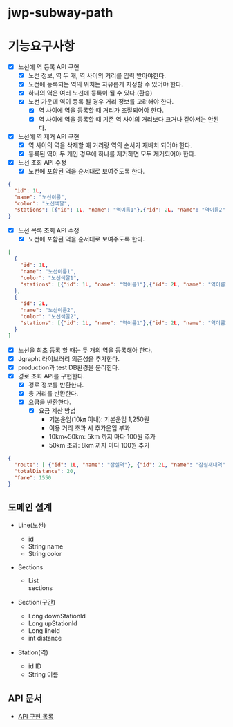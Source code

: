 # jwp-subway-path

# 기능요구사항

- [x] 노선에 역 등록 API 구현
  - [x] 노선 정보, 역 두 개, 역 사이의 거리를 입력 받아야한다.
  - [x] 노선에 등록되는 역의 위치는 자유롭게 지정할 수 있어야 한다.
  - [x] 하나의 역은 여러 노선에 등록이 될 수 있다.(환승)
  - [x] 노선 가운데 역이 등록 될 경우 거리 정보를 고려해야 한다.
    - [x] 역 사이에 역을 등록할 때 거리가 조절되어야 한다.
    - [x] 역 사이에 역을 등록할 때 기존 역 사이의 거리보다 크거나 같아서는 안된다.
- [x] 노선에 역 제거 API 구현
  - [x] 역 사이의 역을 삭제할 때 거리랑 역의 순서가 재배치 되어야 한다.
  - [x] 등록된 역이 두 개인 경우에 하나를 제거하면 모두 제거되어야 한다.
- [x] 노선 조회 API 수정
    - [x] 노선에 포함된 역을 순서대로 보여주도록 한다.
```json
{
  "id": 1L,
  "name": "노선이름",
  "color": "노선색깔",
  "stations": [{"id": 1L, "name": "역이름1"},{"id": 2L, "name": "역이름2"}]
}
```
- [x] 노선 목록 조회 API 수정
    - [x] 노선에 포함된 역을 순서대로 보여주도록 한다.
```json
[
  {
    "id": 1L,
    "name": "노선이름1",
    "color": "노선색깔1",
    "stations": [{"id": 1L, "name": "역이름1"},{"id": 2L, "name": "역이름2"}]
  },
  {
    "id": 2L,
    "name": "노선이름2",
    "color": "노선색깔2",
    "stations": [{"id": 1L, "name": "역이름1"},{"id": 2L, "name": "역이름2"}]
  }
]
```
- [x] 노선을 최초 등록 할 때는 두 개의 역을 등록해야 한다.
- [x] Jgrapht 라이브러리 의존성을 추가한다.
- [x] production과 test DB환경을 분리한다.
- [x] 경로 조회 API를 구현한다.
  - [x] 경로 정보를 반환한다.
  - [x] 총 거리를 반환한다.
  - [x] 요금을 반환한다.
    - [x] 요금 계산 방법
      - 기본운임(10㎞ 이내): 기본운임 1,250원
      - 이용 거리 초과 시 추가운임 부과
      - 10km~50km: 5km 까지 마다 100원 추가
      - 50km 초과: 8km 까지 마다 100원 추가
```json
{
  "route": [ {"id": 1L, "name": "잠실역"}, {"id": 2L, "name": "잠실새내역"}],
  "totalDistance": 20,
  "fare": 1550
}
```

## 도메인 설계

- Line(노선)
  - id
  - String name
  - String color

- Sections
  - List<Section> sections 

- Section(구간)
  - Long downStationId
  - Long upStationId
  - Long lineId
  - int distance

- Station(역)
  - id ID
  - String 이름


## API 문서
- [API 구현 목록](https://documenter.getpostman.com/view/22400395/2s93ebTAmd#85e97606-4a86-4627-8ee1-e7feaf8d80b5)
